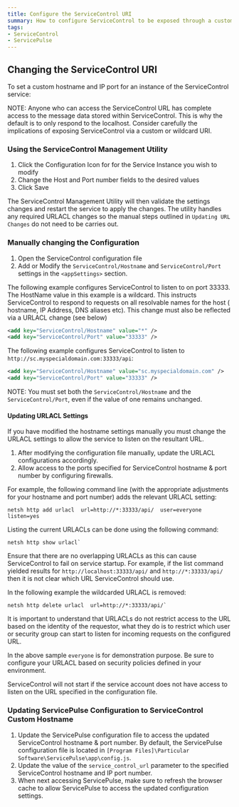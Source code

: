 ```yaml
---
title: Configure the ServiceControl URI
summary: How to configure ServiceControl to be exposed through a custom hostname and IP port
tags:
- ServiceControl
- ServicePulse
---
```



## Changing the ServiceControl URI

To set a custom hostname and IP port for an instance of the ServiceControl service:

NOTE: Anyone who can access the ServiceControl URL has complete access to the message data stored within ServiceControl. This is  why the default is to only respond to the localhost. Consider carefully the implications of exposing ServiceControl via a custom or wildcard URI.


### Using the ServiceControl Management Utility

1. Click the Configuration Icon for for the Service Instance you wish to modify
1. Change the Host and Port number fields to the desired values
1. Click Save

The ServiceControl Management Utility will then validate the settings changes and restart the service to apply the changes.
The utility handles any required URLACL changes so the manual steps outlined in `Updating URL Changes` do not need to be carries out.


### Manually changing the Configuration

1. Open the ServiceControl configuration file
1. Add or Modify the `ServiceControl/Hostname` and `ServiceControl/Port` settings in the `<appSettings>` section.


The following example configures ServiceControl to listen to on port 33333. The HostName value in this example is a wildcard. This instructs ServiceControl to respond to requests on all resolvable names for the host ( hostname, IP Address, DNS aliases etc). This change must also be reflected via a URLACL change (see below)

```xml
<add key="ServiceControl/Hostname" value="*" />
<add key="ServiceControl/Port" value="33333" />
```

The following example configures ServiceControl to listen to `http://sc.myspecialdomain.com:33333/api`:

```xml
<add key="ServiceControl/Hostname" value="sc.myspecialdomain.com" />
<add key="ServiceControl/Port" value="33333" />
```

NOTE: You must set both the `ServiceControl/Hostname` and the `ServiceControl/Port`, even if the value of one remains unchanged.

#### Updating URLACL Settings

If you have modified the hostname settings manually you must change the URLACL settings to allow the service to listen on the resultant URL. 

1. After modifying the configuration file manually, update the URLACL configurations accordingly.
1. Allow access to the ports specified for ServiceControl hostname & port number by configuring firewalls.

For example, the following command line (with the appropriate adjustments for your hostname and port number) adds the relevant URLACL setting: 

```
netsh http add urlacl  url=http://*:33333/api/  user=everyone  listen=yes
```

Listing the current URLACLs can be done using the following command:   

```
netsh http show urlacl`
```

Ensure that there are no overlapping URLACLs as this can cause ServiceControl to fail on service startup. For example, if the list command yielded results for `http://localhost:33333/api/` and `http://*:33333/api/` then it is not clear which URL ServiceControl should use.

In the following example the wildcarded URLACL is removed:

```
netsh http delete urlacl  url=http://*:33333/api/`
```

It is important to understand that URLACLs do not restrict access to the URL based on the identity of the requestor, what they do is to restrict which user or security group can start to listen for incoming requests on the configured URL.

In the above sample `everyone` is for demonstration purpose. Be sure to configure your URLACL based on security policies defined in your environment.

ServiceControl will not start if the service account does not have access to listen on the URL specified in the configuration file.


### Updating ServicePulse Configuration to ServiceControl Custom Hostname

 1. Update the ServicePulse configuration file to access the updated ServiceControl hostname & port number. By default, the ServicePulse configuration file is located in `[Program Files]\Particular Software\ServicePulse\app\config.js`.
 1. Update the value of the `service_control_url` parameter to the specified ServiceControl hostname and IP port number.
 1. When next accessing ServicePulse, make sure to refresh the browser cache to allow ServicePulse to access the updated configuration settings.